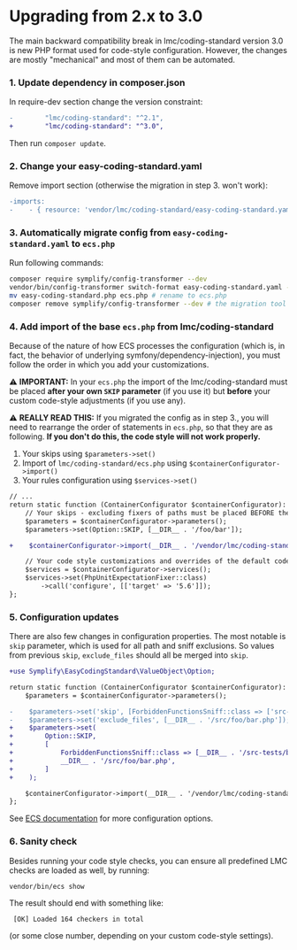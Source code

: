 # Upgrading from 2.x to 3.0

The main backward compatibility break in lmc/coding-standard version 3.0 is new PHP format used for
code-style configuration. However, the changes are mostly "mechanical" and most of them can be automated.

### 1. Update dependency in composer.json
In require-dev section change the version constraint:

```diff
-        "lmc/coding-standard": "^2.1",
+        "lmc/coding-standard": "^3.0",
```

Then run `composer update`.

### 2. Change your easy-coding-standard.yaml
Remove import section (otherwise the migration in step 3. won't work):
```diff
-imports:
-    - { resource: 'vendor/lmc/coding-standard/easy-coding-standard.yaml' }
```

### 3. Automatically migrate config from `easy-coding-standard.yaml` to `ecs.php`
Run following commands:

```sh
composer require symplify/config-transformer --dev
vendor/bin/config-transformer switch-format easy-coding-standard.yaml --input-format yaml --output-format php
mv easy-coding-standard.php ecs.php # rename to ecs.php
composer remove symplify/config-transformer --dev # the migration tool can now be removed again
```

### 4. Add import of the base `ecs.php` from lmc/coding-standard

Because of the nature of how ECS processes the configuration (which is, in fact, the behavior of underlying
symfony/dependency-injection), you must follow the order in which you add your customizations.

⚠️ **IMPORTANT:** In your `ecs.php` the import of the lmc/coding-standard must be placed  **after your own `SKIP` parameter**
(if you use it) but **before** your custom code-style adjustments (if you use any).

⚠ **REALLY READ THIS:** If you migrated the config as in step 3., you will need to rearrange the order of statements
in `ecs.php`, so that they are as following. **If you don't do this, the code style will not work properly.**

1) Your skips using `$parameters->set()`
2) Import of `lmc/coding-standard/ecs.php` using `$containerConfigurator->import()`
3) Your rules configuration using `$services->set()`

```diff
// ...
return static function (ContainerConfigurator $containerConfigurator): void {
    // Your skips - excluding fixers of paths must be placed BEFORE the import
    $parameters = $containerConfigurator->parameters();
    $parameters->set(Option::SKIP, [__DIR__ . '/foo/bar']);

+    $containerConfigurator->import(__DIR__ . '/vendor/lmc/coding-standard/ecs.php');

    // Your code style customizations and overrides of the default code-style must be placed AFTER the import
    $services = $containerConfigurator->services();
    $services->set(PhpUnitExpectationFixer::class)
        ->call('configure', [['target' => '5.6']]);
};
```

### 5. Configuration updates

There are also few changes in configuration properties. The most notable is `skip` parameter,
which is used for all path and sniff exclusions. So values from previous `skip`, `exclude_files` should all be merged into `skip`.

```diff
+use Symplify\EasyCodingStandard\ValueObject\Option;

return static function (ContainerConfigurator $containerConfigurator): void {
    $parameters = $containerConfigurator->parameters();

-    $parameters->set('skip', [ForbiddenFunctionsSniff::class => ['src-tests/bootstrap.php']]);
-    $parameters->set('exclude_files', [__DIR__ . '/src/foo/bar.php']);
+    $parameters->set(
+        Option::SKIP,
+        [
+            ForbiddenFunctionsSniff::class => [__DIR__ . '/src-tests/bootstrap.php'],
+            __DIR__ . '/src/foo/bar.php',
+        ]
+    );

    $containerConfigurator->import(__DIR__ . '/vendor/lmc/coding-standard/ecs.php');
};
```

See [ECS documentation](https://github.com/symplify/easy-coding-standard/tree/master#configuration) for more configuration options.

### 6. Sanity check
Besides running your code style checks, you can ensure all predefined LMC checks are loaded as well, by running:

```sh
vendor/bin/ecs show
```

The result should end with something like:
```
 [OK] Loaded 164 checkers in total
```

(or some close number, depending on your custom code-style settings).
